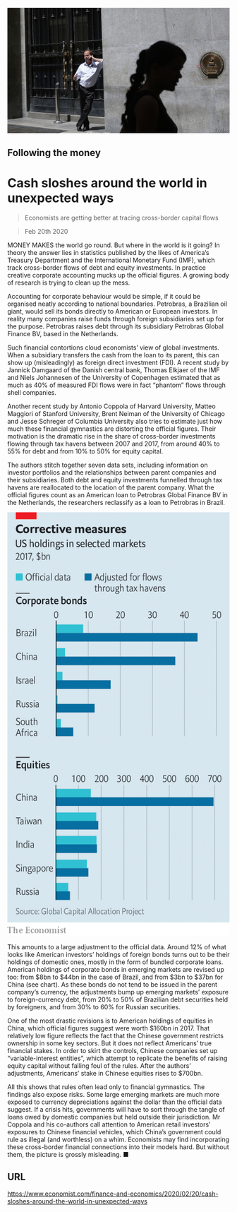 ![](./images/20200222_FNP510.jpg)

## Following the money

# Cash sloshes around the world in unexpected ways

> Economists are getting better at tracing cross-border capital flows

> Feb 20th 2020

MONEY MAKES the world go round. But where in the world is it going? In theory the answer lies in statistics published by the likes of America’s Treasury Department and the International Monetary Fund (IMF), which track cross-border flows of debt and equity investments. In practice creative corporate accounting mucks up the official figures. A growing body of research is trying to clean up the mess.

Accounting for corporate behaviour would be simple, if it could be organised neatly according to national boundaries. Petrobras, a Brazilian oil giant, would sell its bonds directly to American or European investors. In reality many companies raise funds through foreign subsidiaries set up for the purpose. Petrobras raises debt through its subsidiary Petrobras Global Finance BV, based in the Netherlands.

Such financial contortions cloud economists’ view of global investments. When a subsidiary transfers the cash from the loan to its parent, this can show up (misleadingly) as foreign direct investment (FDI). A recent study by Jannick Damgaard of the Danish central bank, Thomas Elkjaer of the IMF and Niels Johannesen of the University of Copenhagen estimated that as much as 40% of measured FDI flows were in fact “phantom” flows through shell companies.

Another recent study by Antonio Coppola of Harvard University, Matteo Maggiori of Stanford University, Brent Neiman of the University of Chicago and Jesse Schreger of Columbia University also tries to estimate just how much these financial gymnastics are distorting the official figures. Their motivation is the dramatic rise in the share of cross-border investments flowing through tax havens between 2007 and 2017, from around 40% to 55% for debt and from 10% to 50% for equity capital.

The authors stitch together seven data sets, including information on investor portfolios and the relationships between parent companies and their subsidiaries. Both debt and equity investments funnelled through tax havens are reallocated to the location of the parent company. What the official figures count as an American loan to Petrobras Global Finance BV in the Netherlands, the researchers reclassify as a loan to Petrobras in Brazil.

![](./images/20200222_FNC244.png)

This amounts to a large adjustment to the official data. Around 12% of what looks like American investors’ holdings of foreign bonds turns out to be their holdings of domestic ones, mostly in the form of bundled corporate loans. American holdings of corporate bonds in emerging markets are revised up too: from $8bn to $44bn in the case of Brazil, and from $3bn to $37bn for China (see chart). As these bonds do not tend to be issued in the parent company’s currency, the adjustments bump up emerging markets’ exposure to foreign-currency debt, from 20% to 50% of Brazilian debt securities held by foreigners, and from 30% to 60% for Russian securities.

One of the most drastic revisions is to American holdings of equities in China, which official figures suggest were worth $160bn in 2017. That relatively low figure reflects the fact that the Chinese government restricts ownership in some key sectors. But it does not reflect Americans’ true financial stakes. In order to skirt the controls, Chinese companies set up “variable-interest entities”, which attempt to replicate the benefits of raising equity capital without falling foul of the rules. After the authors’ adjustments, Americans’ stake in Chinese equities rises to $700bn.

All this shows that rules often lead only to financial gymnastics. The findings also expose risks. Some large emerging markets are much more exposed to currency depreciations against the dollar than the official data suggest. If a crisis hits, governments will have to sort through the tangle of loans owed by domestic companies but held outside their jurisdiction. Mr Coppola and his co-authors call attention to American retail investors’ exposures to Chinese financial vehicles, which China’s government could rule as illegal (and worthless) on a whim. Economists may find incorporating these cross-border financial connections into their models hard. But without them, the picture is grossly misleading. ■

## URL

https://www.economist.com/finance-and-economics/2020/02/20/cash-sloshes-around-the-world-in-unexpected-ways
